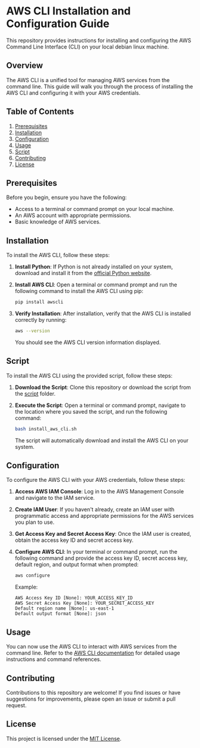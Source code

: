 # AWS CLI Installation and Configuration Guide

This repository provides instructions for installing and configuring the AWS Command Line Interface (CLI) on your local debian linux machine.

## Overview

The AWS CLI is a unified tool for managing AWS services from the command line. This guide will walk you through the process of installing the AWS CLI and configuring it with your AWS credentials.

## Table of Contents

1. [Prerequisites](#prerequisites)
2. [Installation](#installation)
3. [Configuration](#configuration)
4. [Usage](#usage)
5. [Script](#script)
6. [Contributing](#contributing)
7. [License](#license)

## Prerequisites

Before you begin, ensure you have the following:

- Access to a terminal or command prompt on your local machine.
- An AWS account with appropriate permissions.
- Basic knowledge of AWS services.

## Installation

To install the AWS CLI, follow these steps:

1. **Install Python**: If Python is not already installed on your system, download and install it from the [official Python website](https://www.python.org/downloads/).

2. **Install AWS CLI**: Open a terminal or command prompt and run the following command to install the AWS CLI using pip:

   ```bash
   pip install awscli
   ```

3. **Verify Installation**: After installation, verify that the AWS CLI is installed correctly by running:

   ```bash
   aws --version
   ```

   You should see the AWS CLI version information displayed.

## Script

To install the AWS CLI using the provided script, follow these steps:

1. **Download the Script**: Clone this repository or download the script from the [script](script/) folder.

2. **Execute the Script**: Open a terminal or command prompt, navigate to the location where you saved the script, and run the following command:

   ```bash
   bash install_aws_cli.sh
   ```

   The script will automatically download and install the AWS CLI on your system.

## Configuration

To configure the AWS CLI with your AWS credentials, follow these steps:

1. **Access AWS IAM Console**: Log in to the AWS Management Console and navigate to the IAM service.

2. **Create IAM User**: If you haven't already, create an IAM user with programmatic access and appropriate permissions for the AWS services you plan to use.

3. **Get Access Key and Secret Access Key**: Once the IAM user is created, obtain the access key ID and secret access key.

4. **Configure AWS CLI**: In your terminal or command prompt, run the following command and provide the access key ID, secret access key, default region, and output format when prompted:

   ```bash
   aws configure
   ```

   Example:
   ```plaintext
   AWS Access Key ID [None]: YOUR_ACCESS_KEY_ID
   AWS Secret Access Key [None]: YOUR_SECRET_ACCESS_KEY
   Default region name [None]: us-east-1
   Default output format [None]: json
   ```

## Usage

You can now use the AWS CLI to interact with AWS services from the command line. Refer to the [AWS CLI documentation](https://awscli.amazonaws.com/v2/documentation/api/latest/index.html) for detailed usage instructions and command references.

## Contributing

Contributions to this repository are welcome! If you find issues or have suggestions for improvements, please open an issue or submit a pull request.

## License

This project is licensed under the [MIT License](LICENSE).
